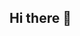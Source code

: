 ## Hi there 👋

<!--
**Haroldmin1028/Haroldmin1028** is a ✨ _special_ ✨ repository because its `README.md` (this file) appears on your GitHub profile.

Here are some ideas to get you started:

- 🔭 I’m currently working on ...
- 🌱 I’m currently learning Software Engineering at University of Calgary
- 👯 I’m looking to collaborate on ...
- 🤔 I’m looking for help with learning C and Java.
- 💬 Ask me about ...
- 📫 How to reach me: email: haroldmin1028@gmail.com
- 😄 Pronouns: He/Him
- ⚡ Fun fact: ...
-->
